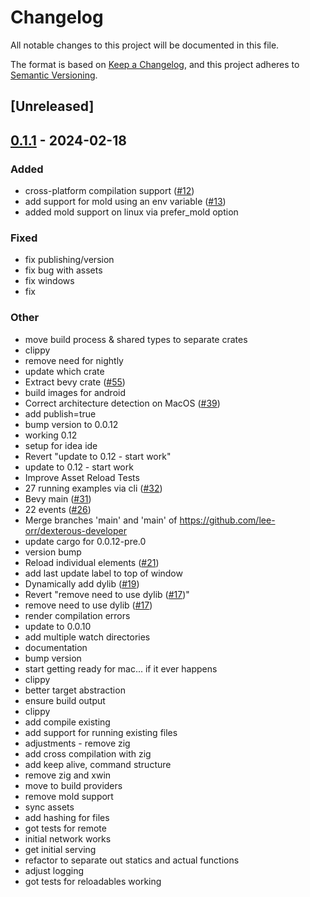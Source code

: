 # Changelog
All notable changes to this project will be documented in this file.

The format is based on [Keep a Changelog](https://keepachangelog.com/en/1.0.0/),
and this project adheres to [Semantic Versioning](https://semver.org/spec/v2.0.0.html).

## [Unreleased]

## [0.1.1](https://github.com/lee-orr/dexterous_developer/compare/dexterous_developer_internal-v0.1.0...dexterous_developer_internal-v0.1.1) - 2024-02-18

### Added
- cross-platform compilation support ([#12](https://github.com/lee-orr/dexterous_developer/pull/12))
- add support for mold using an env variable ([#13](https://github.com/lee-orr/dexterous_developer/pull/13))
- added mold support on linux via prefer_mold option

### Fixed
- fix publishing/version
- fix bug with assets
- fix windows
- fix

### Other
- move build process & shared types to separate crates
- clippy
- remove need for nightly
- update which crate
- Extract bevy crate ([#55](https://github.com/lee-orr/dexterous_developer/pull/55))
- build images for android
- Correct architecture detection on MacOS ([#39](https://github.com/lee-orr/dexterous_developer/pull/39))
- add publish=true
- bump version to 0.0.12
- working 0.12
- setup for idea ide
- Revert "update to 0.12 - start work"
- update to 0.12 - start work
- Improve Asset Reload Tests
- 27 running examples via cli ([#32](https://github.com/lee-orr/dexterous_developer/pull/32))
- Bevy main ([#31](https://github.com/lee-orr/dexterous_developer/pull/31))
- 22 events ([#26](https://github.com/lee-orr/dexterous_developer/pull/26))
- Merge branches 'main' and 'main' of https://github.com/lee-orr/dexterous-developer
- update cargo for 0.0.12-pre.0
- version bump
- Reload individual elements ([#21](https://github.com/lee-orr/dexterous_developer/pull/21))
- add last update label to top of window
- Dynamically add dylib ([#19](https://github.com/lee-orr/dexterous_developer/pull/19))
- Revert "remove need to use dylib ([#17](https://github.com/lee-orr/dexterous_developer/pull/17))"
- remove need to use dylib ([#17](https://github.com/lee-orr/dexterous_developer/pull/17))
- render compilation errors
- update to 0.0.10
- add multiple watch directories
- documentation
- bump version
- start getting ready for mac... if it ever happens
- clippy
- better target abstraction
- ensure build output
- clippy
- add compile existing
- add support for running existing files
- adjustments - remove zig
- add cross compilation with zig
- add keep alive, command structure
- remove zig and xwin
- move to build providers
- remove mold support
- sync assets
- add hashing for files
- got tests for remote
- initial network works
- get initial serving
- refactor to separate out statics and actual functions
- adjust logging
- got tests for reloadables working
